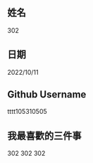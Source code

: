 姓名
----
302

日期
----
2022/10/11

Github Username
---------------
tttt105310505

我最喜歡的三件事
---------------
302 302 302